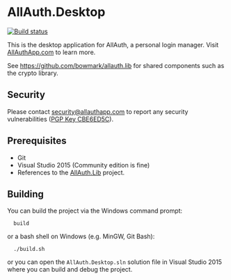 # AllAuth.Desktop

[![Build status](https://ci.appveyor.com/api/projects/status/iy987c5b8mvpso9a?svg=true)](https://ci.appveyor.com/project/MrLunar/allauth-desktop)

This is the desktop application for AllAuth, a personal login manager. Visit [AllAuthApp.com](https://allauthapp.com) to learn more.

See https://github.com/bowmark/allauth.lib for shared components such as the crypto library.

## Security

Please contact security@allauthapp.com to report any security vulnerabilities ([PGP Key CBE6ED5C](https://sks-keyservers.net/pks/lookup?op=get&search=0xEFB3FC7ACBE6ED5C)).

## Prerequisites

- Git
- Visual Studio 2015 (Community edition is fine)
- References to the [AllAuth.Lib](https://github.com/bowmark/allauth.lib) project.

## Building

You can build the project via the Windows command prompt:

```shell
  build
```

or a bash shell on Windows (e.g. MinGW, Git Bash):

```shell
  ./build.sh
```

or you can open the `AllAuth.Desktop.sln` solution file in Visual Studio 2015 where you can build and debug the project.
